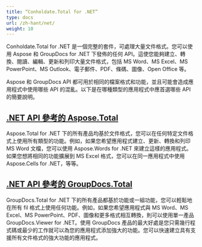 ```yaml
---
title: “Conholdate.Total for .NET”
type: docs
url: /zh-hant/net/
weight: 10
---
```


Conholdate.Total for .NET 是一個完整的套件，可處理大量文件格式。您可以使用 Aspose 和 GroupDocs for .NET 下發佈的任何 API。這使您能夠建立、轉換、閱讀、編輯、更新和列印大量文件格式，包括 MS Word、MS Excel、MS PowerPoint、MS Outlook、電子郵件、PDF、條碼、圖像、Open Office 等。 

Aspose 和 GroupDocs API 都可用於相同的檔案格式和功能，並且可能會造成應用程式中使用哪些 API 的混亂。以下是在哪種類型的應用程式中應首選哪些 API 的簡要說明。

## [.NET API 參考的 Aspose.Total](/aspose-total-for-net/)

Aspose.Total for .NET 下的所有產品均基於文件格式，您可以在任何特定文件格式上使用所有類型的功能。例如，如果您希望應用程式建立、更新、轉換和列印 MS Word 文檔，您可以使用 Aspose.Words for .NET 來建立這樣的應用程式。如果您想將相同的功能擴展到 MS Excel 格式，您可以在同一應用程式中使用 Aspose.Cells for .NET，等等。

## [.NET API 參考的 GroupDocs.Total](/groupdocs-total-for-net/)

GroupDocs.Total for .NET 下的所有產品都基於功能或一組功能，您可以輕鬆地在所有 fil 格式上使用任何功能。例如，如果您希望應用程式與 MS Word、MS Excel、MS PowerPoint、PDF、圖像和更多格式相互轉換，則可以使用單一產品 GroupDocs.Viewer for .NET。使用 GroupDocs 產品的最大好處是您只需幾行程式碼或最少的工作就可以為您的應用程式添加強大的功能。您可以快速建立具有支援所有文件格式的強大功能的應用程式。
